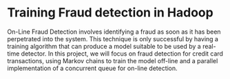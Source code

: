 # Training Fraud detection in Hadoop

On-Line Fraud Detection involves identifying a fraud as soon as it has been perpetrated into the system. This technique is only successful by having a training algorithm that can produce a model suitable to be used by a real-time detector. In this project, we will focus on fraud detection for credit card transactions, using Markov chains to train the model off-line and a parallel implementation of a concurrent queue for on-line detection.

